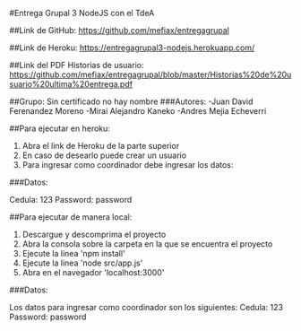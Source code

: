 #Entrega Grupal 3 NodeJS con el TdeA

##Link de GitHub: https://github.com/mefiax/entregagrupal

##Link de Heroku: https://entregagrupal3-nodejs.herokuapp.com/

##Link del PDF Historias de usuario: https://github.com/mefiax/entregagrupal/blob/master/Historias%20de%20usuario%20ultima%20entrega.pdf

##Grupo: Sin certificado no hay nombre
###Autores:
-Juan David Ferenandez Moreno
-Mirai Alejandro Kaneko
-Andres Mejia Echeverri
 
##Para ejecutar en heroku:
1. Abra el link de Heroku de la parte superior
2. En caso de desearlo puede crear un usuario
3. Para ingresar como coordinador debe ingresar los datos:
 
###Datos:

Cedula: 123
Password: password

##Para ejecutar de manera local:
1. Descargue y descomprima el proyecto
2. Abra la consola sobre la carpeta en la que se encuentra el proyecto
3. Ejecute la linea 'npm install'
4. Ejecute la linea 'node src/app.js'
5. Abra en el navegador 'localhost:3000'

###Datos:

Los datos para ingresar como coordinador son los siguientes:
Cedula: 123
Password: password

